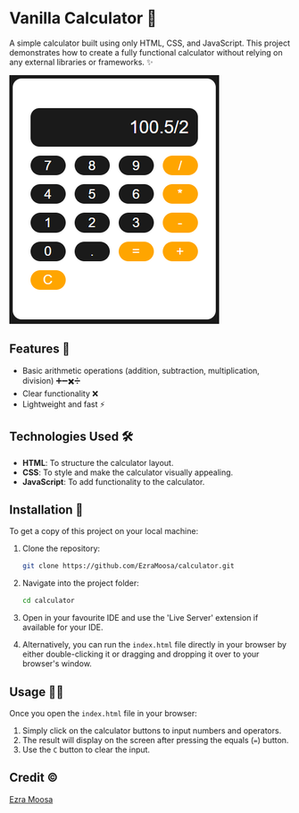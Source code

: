 # Vanilla Calculator 🧮

A simple calculator built using only HTML, CSS, and JavaScript. This project demonstrates how to create a fully functional calculator without relying on any external libraries or frameworks. ✨

![calculator](/screenshots/image.png)

## Features 🌟

- Basic arithmetic operations (addition, subtraction, multiplication, division) ➕➖✖️➗
- Clear functionality ❌
- Lightweight and fast ⚡

## Technologies Used 🛠️

- **HTML**: To structure the calculator layout.
- **CSS**: To style and make the calculator visually appealing.
- **JavaScript**: To add functionality to the calculator.

## Installation 🚀

To get a copy of this project on your local machine:

1. Clone the repository:
   ```bash
   git clone https://github.com/EzraMoosa/calculator.git
   ```

2. Navigate into the project folder:
   ```bash
   cd calculator
   ```

3. Open in your favourite IDE and use the 'Live Server' extension if available for your IDE.
4. Alternatively, you can run the `index.html` file directly in your browser by either double-clicking it or dragging and dropping it over to your browser's window.

## Usage 🧑‍💻

Once you open the `index.html` file in your browser:

1. Simply click on the calculator buttons to input numbers and operators.
2. The result will display on the screen after pressing the equals (`=`) button.
3. Use the `C` button to clear the input.

## Credit ©️

[Ezra Moosa](https://github.com/EzraMoosa)

